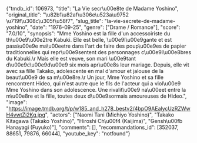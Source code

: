 {"tmdb_id": 106973, "title": "La Vie secr\u00e8te de Madame Yoshino", "original_title": "\u82b1\u82af\u306e\u523a\u9752 \u719f\u308c\u305f\u58f7", "slug_title": "la-vie-secrete-de-madame-yoshino", "date": "1976-09-25", "genre": ["Drame / Romance"], "score": "7.0/10", "synopsis": "Mme Yoshino est la fille d'un accessoiriste du th\u00e9\u00e2tre Kabuki. Elle est belle, \u00e9l\u00e9gante et est pass\u00e9e ma\u00eetre dans l'art de faire des poup\u00e9es de papier traditionnelles qui repr\u00e9sentent des personnages c\u00e9l\u00e8bres du Kabuki.\r Mais elle est veuve, son mari \u00e9tant d\u00e9c\u00e9d\u00e9 six mois apr\u00e8s leur mariage. Depuis, elle vit avec sa fille Takako, adolescente en mal d'amour et jalouse de la beaut\u00e9 de sa m\u00e8re.\r Un jour, Mme Yoshino et sa fille rencontrent Hideo, qui n'est autre que le fils de l'acteur qui a viol\u00e9 Mme Yoshino dans son adolescence. Une rivalit\u00e9 na\u00eet entre la m\u00e8re et la fille, toutes deux d\u00e9sormais amoureuses de Hideo.", "image": "https://image.tmdb.org/t/p/w185_and_h278_bestv2/4bpO9AEalycUzRZWwH4vwtZi2Kg.jpg", "actors": ["Naomi Tani (Michiyo Yoshino)", "Takako Kitagawa (Takako Yoshino)", "Hiroshi Ch\u00f4 (Kaijima)", "Gensh\u00fb Hanayagi (Fuyuko)"], "comments": [], "recommandations_id": [352037, 88651, 79876, 66044], "youtube_key": "notfound"}